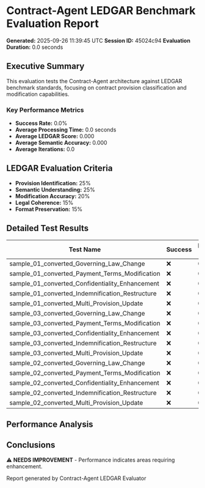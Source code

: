 # Contract-Agent LEDGAR Benchmark Evaluation Report

**Generated:** 2025-09-26 11:39:45 UTC
**Session ID:** 45024c94
**Evaluation Duration:** 0.0 seconds

## Executive Summary

This evaluation tests the Contract-Agent architecture against LEDGAR benchmark standards, focusing on contract provision classification and modification capabilities.

### Key Performance Metrics

- **Success Rate:** 0.0%
- **Average Processing Time:** 0.0 seconds
- **Average LEDGAR Score:** 0.000
- **Average Semantic Accuracy:** 0.000
- **Average Iterations:** 0.0

## LEDGAR Evaluation Criteria

- **Provision Identification:** 25%
- **Semantic Understanding:** 25%
- **Modification Accuracy:** 20%
- **Legal Coherence:** 15%
- **Format Preservation:** 15%

## Detailed Test Results

| Test Name | Success | Processing Time | LEDGAR Score | Semantic Accuracy | Iterations |
|-----------|---------|-----------------|--------------|-------------------|------------|
| sample_01_converted_Governing_Law_Change | ❌ | 0.0s | 0.000 | 0.000 | 0 |
| sample_01_converted_Payment_Terms_Modification | ❌ | 0.0s | 0.000 | 0.000 | 0 |
| sample_01_converted_Confidentiality_Enhancement | ❌ | 0.0s | 0.000 | 0.000 | 0 |
| sample_01_converted_Indemnification_Restructure | ❌ | 0.0s | 0.000 | 0.000 | 0 |
| sample_01_converted_Multi_Provision_Update | ❌ | 0.0s | 0.000 | 0.000 | 0 |
| sample_03_converted_Governing_Law_Change | ❌ | 0.0s | 0.000 | 0.000 | 0 |
| sample_03_converted_Payment_Terms_Modification | ❌ | 0.0s | 0.000 | 0.000 | 0 |
| sample_03_converted_Confidentiality_Enhancement | ❌ | 0.0s | 0.000 | 0.000 | 0 |
| sample_03_converted_Indemnification_Restructure | ❌ | 0.0s | 0.000 | 0.000 | 0 |
| sample_03_converted_Multi_Provision_Update | ❌ | 0.0s | 0.000 | 0.000 | 0 |
| sample_02_converted_Governing_Law_Change | ❌ | 0.0s | 0.000 | 0.000 | 0 |
| sample_02_converted_Payment_Terms_Modification | ❌ | 0.0s | 0.000 | 0.000 | 0 |
| sample_02_converted_Confidentiality_Enhancement | ❌ | 0.0s | 0.000 | 0.000 | 0 |
| sample_02_converted_Indemnification_Restructure | ❌ | 0.0s | 0.000 | 0.000 | 0 |
| sample_02_converted_Multi_Provision_Update | ❌ | 0.0s | 0.000 | 0.000 | 0 |

## Performance Analysis

## Conclusions

⚠️ **NEEDS IMPROVEMENT** - Performance indicates areas requiring enhancement.

Report generated by Contract-Agent LEDGAR Evaluator
